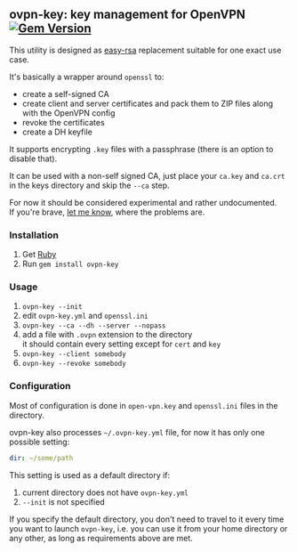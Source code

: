 ## ovpn-key: key management for OpenVPN [![Gem Version](https://badge.fury.io/rb/ovpn-key.svg)](http://badge.fury.io/rb/ovpn-key)

This utility is designed as [easy-rsa](https://github.com/OpenVPN/easy-rsa) replacement suitable for one exact use case.

It's basically a wrapper around `openssl` to:
* create a self-signed CA
* create client and server certificates and pack them to ZIP files along with the OpenVPN config
* revoke the certificates
* create a DH keyfile

It supports encrypting `.key` files with a passphrase (there is an option to disable that).

It can be used with a non-self signed CA, just place your `ca.key` and `ca.crt` in the keys directory and skip the `--ca` step.

For now it should be considered experimental and rather undocumented.  
If you're brave, [let me know](https://github.com/chillum/ovpn-key/issues), where the problems are.

### Installation

1. Get [Ruby](https://www.ruby-lang.org/en/documentation/installation/)
2. Run `gem install ovpn-key`

### Usage

1. `ovpn-key --init`
2. edit `ovpn-key.yml` and `openssl.ini`
3. `ovpn-key --ca --dh --server --nopass`
4. add a file with `.ovpn` extension to the directory  
   it should contain every setting except for `cert` and `key`
5. `ovpn-key --client somebody`
6. `ovpn-key --revoke somebody`

### Configuration

Most of configuration is done in `open-vpn.key` and `openssl.ini` files in the directory.

ovpn-key also processes `~/.ovpn-key.yml` file, for now it has only one possible setting:
```yaml
dir: ~/some/path
```

This setting is used as a default directory if:
1. current directory does not have `ovpn-key.yml`
2. `--init` is not specified

If you specify the default directory, you don't need to travel to it every time you want to launch `ovpn-key`, i.e. you can use it from your home directory or any other, as long as requirements above are met.
